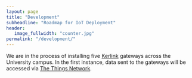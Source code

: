 ```yaml
---
layout: page
title: "Development"
subheadline: "Roadmap for IoT Deployment"
header:
   image_fullwidth: "counter.jpg"
permalink: "/development/"
---
```


We are in the process of installing five [Kerlink](http://www.kerlink.fr/en/) gateways across the University campus. In the first instance, data sent to the gateways will be accessed via [The Things Network](https://www.thethingsnetwork.org).
